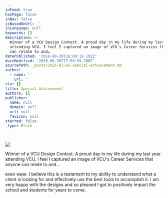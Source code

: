 ```yaml
---
inFeed: true
hasPage: false
inNav: false
isBasedOnUrl: ''
inLanguage: null
keywords: []
description: >-
  Winner of a VCU Design Contest. A proud day in my life during my last year
  attending VCU. I feel I captured an image of VCU's Career Services that anyone
  can relate to and… 
datePublished: '2016-08-30T18:00:19.192Z'
dateModified: '2016-08-30T17:59:59.786Z'
sourcePath: _posts/2016-03-05-special-achievement.md
author:
  - name: ''
    url: ''
via: {}
title: Special Achievement
authors: []
publisher:
  name: null
  domain: null
  url: null
  favicon: null
starred: false
_type: Blurb

---
```

![](https://s3-us-west-2.amazonaws.com/the-grid-img/p/7208021ddb91f503e28cb16a7c7b24efec6f3e82.jpg)

Winner of a VCU Design Contest. A proud day in my life during my last year attending VCU. I feel I captured an image of VCU's Career Services that anyone can relate to and... 

even wear. I believe this is a testament to my ability to understand what a client is looking for and effectively use the best tools to accomplish it. I am very happy with the designs and so pleased I got to positively impact the school and students for years to come.
